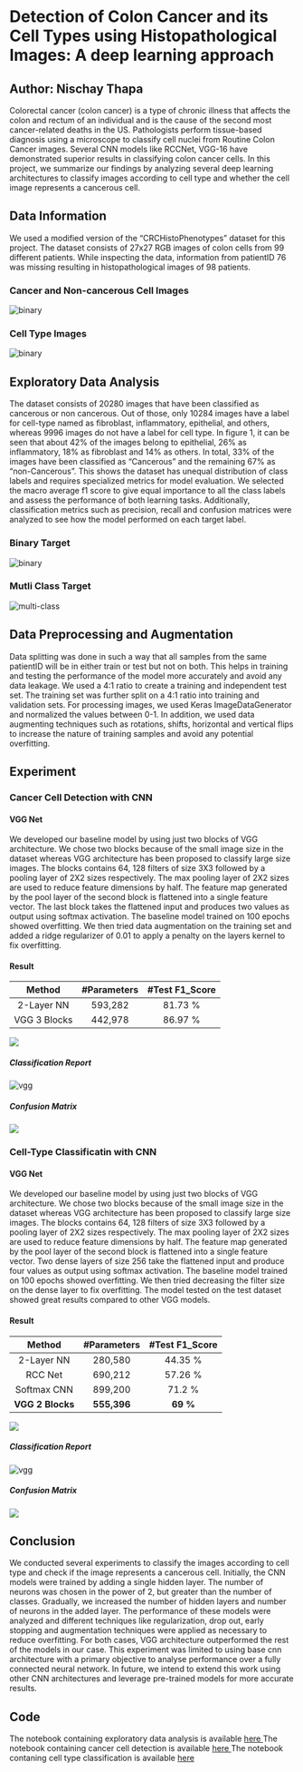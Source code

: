 # Detection of Colon Cancer and its Cell Types using Histopathological Images: A deep learning approach

## Author: Nischay Thapa

Colorectal cancer (colon cancer) is a type of chronic illness that affects the colon and rectum of an individual and is the cause of the second most cancer-related deaths in the US. Pathologists perform tissue-based diagnosis using a microscope to classify cell nuclei from Routine Colon Cancer images. Several CNN models like RCCNet, VGG-16 have demonstrated superior results in classifying colon cancer cells. In this project, we summarize our findings by analyzing several deep learning architectures to classify images according to cell type and whether the cell image represents a cancerous cell. 

## Data Information

We used a modified version of the “CRCHistoPhenotypes” dataset for this project. The dataset consists of 27x27 RGB images of colon cells from 99 different patients. While inspecting the data, information from patientID 76 was missing resulting in histopathological images of 98 patients.

### Cancer and Non-cancerous Cell Images
![binary](https://github.com/nischaybikramthapa/colon-cancer-detection/blob/main/images/cancer.JPG)

### Cell Type Images
![binary](https://github.com/nischaybikramthapa/colon-cancer-detection/blob/main/images/img.JPG)

## Exploratory Data Analysis

The dataset consists of 20280 images that have been classified as cancerous or non cancerous. Out of those, only 10284 images have a label for cell-type named as fibroblast, inflammatory, epithelial, and others, whereas 9996 images do not have a label for cell type. In figure 1, it can be seen that about 42% of the images belong to epithelial, 26% as inflammatory, 18% as fibroblast and 14% as others. In total, 33% of the images have been classified as “Cancerous” and the remaining 67% as “non-Cancerous”. This shows the dataset has unequal distribution of class labels and requires specialized metrics for model evaluation. We selected the macro average f1 score to give equal importance to all the class labels and assess the performance of both learning tasks. Additionally, classification metrics such as precision, recall and confusion matrices were analyzed to see how the model performed on each target label. 

### Binary Target
![binary](https://github.com/nischaybikramthapa/colon-cancer-detection/blob/main/images/binary.JPG)

### Mutli Class Target

![multi-class](https://github.com/nischaybikramthapa/colon-cancer-detection/blob/main/images/target.JPG)

## Data Preprocessing and Augmentation

Data splitting was done in such a way that all samples from the same patientID will be in either train or test but not on both. This helps in training and testing the performance of the model more accurately and avoid any data leakage. We used a 4:1 ratio to create a training and independent test set. The training set was further split on a 4:1 ratio into training and validation sets. For processing images, we used Keras ImageDataGenerator and normalized the values between 0-1. In addition, we used data augmenting techniques such as rotations, shifts, horizontal and vertical flips to increase the nature of training samples and avoid any potential overfitting.

## Experiment

### Cancer Cell Detection with CNN

#### VGG Net 
We developed our baseline model by using just two blocks of VGG architecture. We chose two blocks because of the small image size in the dataset whereas VGG architecture has been proposed to classify large size images. The blocks contains 64, 128 filters of size 3X3 followed by a pooling layer of 2X2 sizes respectively. The max pooling layer of 2X2 sizes are used to reduce feature dimensions by half. The feature map generated by the pool layer of the second block is flattened into a single feature vector. The last block takes the flattened input and produces two values as output using softmax activation. The baseline model trained on 100 epochs showed overfitting. We then tried data augmentation on the training set and added a ridge regularizer of 0.01 to apply a penalty on the layers kernel to fix overfitting.

#### Result

| Method | #Parameters  | #Test F1_Score  |
| :-----: | :-: | :-: |
| 2-Layer NN | 593,282 | 81.73 % |
| VGG 3 Blocks | 442,978 | 86.97 % |

![](https://github.com/nischaybikramthapa/colon-cancer-detection/blob/main/images/vgg.JPG)

##### Classification Report
![vgg](https://github.com/nischaybikramthapa/colon-cancer-detection/blob/main/images/vgg_binary.JPG) 

##### Confusion Matrix

![](https://github.com/nischaybikramthapa/colon-cancer-detection/blob/main/images/vgg_binary_cm.JPG)

### Cell-Type Classificatin with CNN

#### VGG Net
We developed our baseline model by using just two blocks of VGG architecture. We chose two blocks because of the small image size in the dataset whereas VGG architecture has been proposed to classify large size images. The blocks contains 64, 128 filters of size 3X3 followed by a pooling layer of 2X2 sizes respectively. The max pooling layer of 2X2 sizes are used to reduce feature dimensions by half. The feature map generated by the pool layer of the second block is flattened into a single feature vector. Two dense layers of size 256 take the flattened input and produce four values as output using softmax activation. The baseline model trained on 100 epochs showed overfitting. We then tried decreasing the filter size on the dense layer to fix overfitting. The model tested on the test dataset showed great results compared to other VGG models.

#### Result

| Method | #Parameters  | #Test F1_Score  |
| :-----: | :-: | :-: |
| 2-Layer NN | 280,580 | 44.35 % |
| RCC Net | 690,212 | 57.26 % |
| Softmax CNN | 899,200 | 71.2 % |
| <b> VGG 2 Blocks </b> | <b> 555,396 </b> | <b>69 % </b>|

![](https://github.com/nischaybikramthapa/colon-cancer-detection/blob/main/images/vgg_multi.JPG)

##### Classification Report
![vgg](https://github.com/nischaybikramthapa/colon-cancer-detection/blob/main/images/test_multi.JPG) 

##### Confusion Matrix

![](https://github.com/nischaybikramthapa/colon-cancer-detection/blob/main/images/cm.JPG)

## Conclusion

We conducted several experiments to classify the images according to cell type and check if the image represents a cancerous cell. Initially, the CNN models were trained by adding a single hidden layer. The number of neurons was chosen in the power of 2, but greater than the number of classes. Gradually, we increased the number of hidden layers and number of neurons in the added layer. The performance of these models were analyzed and different techniques like regularization, drop out, early stopping and augmentation techniques were applied as necessary to reduce overfitting. For both cases, VGG architecture outperformed the rest of the models in our case. This experiment was limited to using base cnn architecture with a primary objective to analyse performance over a fully connected neural network. In future, we intend to extend this work using other CNN architectures and leverage pre-trained models for more accurate results.

## Code

The notebook containing exploratory data analysis is available <a href = "https://github.com/nischaybikramthapa/colon-cancer-detection/blob/main/Exploratory%20Data%20Analysis.ipynb"> here </a>
The notebook containing cancer cell detection is available <a href = "https://github.com/nischaybikramthapa/colon-cancer-detection/blob/main/Cancer%20Detection%20Model%20(Binary%20Classification).ipynb"> here </a>
The notebook contaning cell type classification is available <a href = "https://github.com/nischaybikramthapa/colon-cancer-detection/blob/main/Cell%20Type%20Classification%20Model.ipynb"> here </a>
